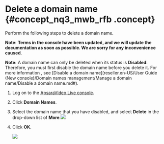 # Delete a domain name {#concept_nq3_mwb_rfb .concept}

Perform the following steps to delete a domain name.

**Note:** **Terms in the console have been updated, and we will update the documentation as soon as possible. We are sorry for any inconvenience caused**.

**Note:** A domain name can only be deleted when its status is **Disabled**. Therefore, you must first disable the domain name before you delete it. For more information , see [Disable a domain name](reseller.en-US/User Guide (New console)/Domain names management/Manage a domain name/Disable a domain name.md#).

1.  Log on to the [ApsaraVideo Live console](https://partners-intl.aliyun.com/login-required#/live).
2.  Click **Domain Names**.
3.  Select the domain name that you have disabled, and select **Delete** in the drop-down list of **More**.![](http://static-aliyun-doc.oss-cn-hangzhou.aliyuncs.com/assets/img/41659/154598787121648_en-US.png)
4.  Click **OK**.

    ![](images/11536_en-US.png)


